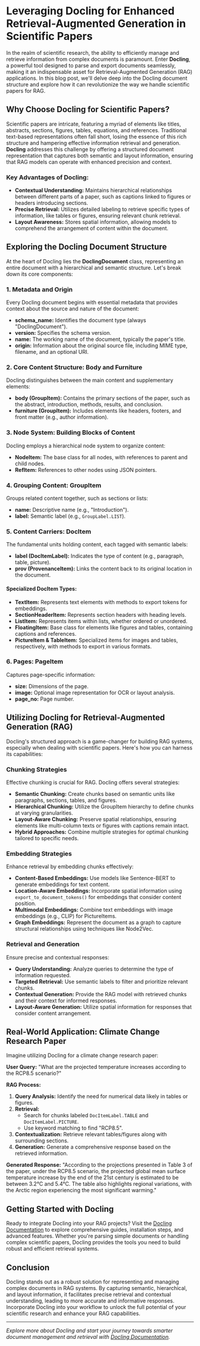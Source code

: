 # Leveraging Docling for Enhanced Retrieval-Augmented Generation in Scientific Papers

In the realm of scientific research, the ability to efficiently manage and retrieve information from complex documents is paramount. Enter **Docling**, a powerful tool designed to parse and export documents seamlessly, making it an indispensable asset for Retrieval-Augmented Generation (RAG) applications. In this blog post, we'll delve deep into the Docling document structure and explore how it can revolutionize the way we handle scientific papers for RAG.

## Why Choose Docling for Scientific Papers?

Scientific papers are intricate, featuring a myriad of elements like titles, abstracts, sections, figures, tables, equations, and references. Traditional text-based representations often fall short, losing the essence of this rich structure and hampering effective information retrieval and generation. **Docling** addresses this challenge by offering a structured document representation that captures both semantic and layout information, ensuring that RAG models can operate with enhanced precision and context.

### Key Advantages of Docling:

- **Contextual Understanding:** Maintains hierarchical relationships between different parts of a paper, such as captions linked to figures or headers introducing sections.
- **Precise Retrieval:** Utilizes detailed labeling to retrieve specific types of information, like tables or figures, ensuring relevant chunk retrieval.
- **Layout Awareness:** Stores spatial information, allowing models to comprehend the arrangement of content within the document.

## Exploring the Docling Document Structure

At the heart of Docling lies the **DoclingDocument** class, representing an entire document with a hierarchical and semantic structure. Let's break down its core components:

### 1. Metadata and Origin

Every Docling document begins with essential metadata that provides context about the source and nature of the document:

- **schema_name:** Identifies the document type (always "DoclingDocument").
- **version:** Specifies the schema version.
- **name:** The working name of the document, typically the paper's title.
- **origin:** Information about the original source file, including MIME type, filename, and an optional URI.

### 2. Core Content Structure: Body and Furniture

Docling distinguishes between the main content and supplementary elements:

- **body (GroupItem):** Contains the primary sections of the paper, such as the abstract, introduction, methods, results, and conclusion.
- **furniture (GroupItem):** Includes elements like headers, footers, and front matter (e.g., author information).

### 3. Node System: Building Blocks of Content

Docling employs a hierarchical node system to organize content:

- **NodeItem:** The base class for all nodes, with references to parent and child nodes.
- **RefItem:** References to other nodes using JSON pointers.

### 4. Grouping Content: GroupItem

Groups related content together, such as sections or lists:

- **name:** Descriptive name (e.g., "Introduction").
- **label:** Semantic label (e.g., `GroupLabel.LIST`).

### 5. Content Carriers: DocItem

The fundamental units holding content, each tagged with semantic labels:

- **label (DocItemLabel):** Indicates the type of content (e.g., paragraph, table, picture).
- **prov (ProvenanceItem):** Links the content back to its original location in the document.

#### Specialized DocItem Types:

- **TextItem:** Represents text elements with methods to export tokens for embeddings.
- **SectionHeaderItem:** Represents section headers with heading levels.
- **ListItem:** Represents items within lists, whether ordered or unordered.
- **FloatingItem:** Base class for elements like figures and tables, containing captions and references.
- **PictureItem & TableItem:** Specialized items for images and tables, respectively, with methods to export in various formats.

### 6. Pages: PageItem

Captures page-specific information:

- **size:** Dimensions of the page.
- **image:** Optional image representation for OCR or layout analysis.
- **page_no:** Page number.

## Utilizing Docling for Retrieval-Augmented Generation (RAG)

Docling's structured approach is a game-changer for building RAG systems, especially when dealing with scientific papers. Here's how you can harness its capabilities:

### Chunking Strategies

Effective chunking is crucial for RAG. Docling offers several strategies:

- **Semantic Chunking:** Create chunks based on semantic units like paragraphs, sections, tables, and figures.
- **Hierarchical Chunking:** Utilize the GroupItem hierarchy to define chunks at varying granularities.
- **Layout-Aware Chunking:** Preserve spatial relationships, ensuring elements like multi-column texts or figures with captions remain intact.
- **Hybrid Approaches:** Combine multiple strategies for optimal chunking tailored to specific needs.

### Embedding Strategies

Enhance retrieval by embedding chunks effectively:

- **Content-Based Embeddings:** Use models like Sentence-BERT to generate embeddings for text content.
- **Location-Aware Embeddings:** Incorporate spatial information using `export_to_document_tokens()` for embeddings that consider content position.
- **Multimodal Embeddings:** Combine text embeddings with image embeddings (e.g., CLIP) for PictureItems.
- **Graph Embeddings:** Represent the document as a graph to capture structural relationships using techniques like Node2Vec.

### Retrieval and Generation

Ensure precise and contextual responses:

- **Query Understanding:** Analyze queries to determine the type of information requested.
- **Targeted Retrieval:** Use semantic labels to filter and prioritize relevant chunks.
- **Contextual Generation:** Provide the RAG model with retrieved chunks and their context for informed responses.
- **Layout-Aware Generation:** Utilize spatial information for responses that consider content arrangement.

## Real-World Application: Climate Change Research Paper

Imagine utilizing Docling for a climate change research paper:

**User Query:** "What are the projected temperature increases according to the RCP8.5 scenario?"

**RAG Process:**

1. **Query Analysis:** Identify the need for numerical data likely in tables or figures.
2. **Retrieval:**
   - Search for chunks labeled `DocItemLabel.TABLE` and `DocItemLabel.PICTURE`.
   - Use keyword matching to find "RCP8.5".
3. **Contextualization:** Retrieve relevant tables/figures along with surrounding sections.
4. **Generation:** Generate a comprehensive response based on the retrieved information.

**Generated Response:**
"According to the projections presented in Table 3 of the paper, under the RCP8.5 scenario, the projected global mean surface temperature increase by the end of the 21st century is estimated to be between 3.2°C and 5.4°C. The table also highlights regional variations, with the Arctic region experiencing the most significant warming."

## Getting Started with Docling

Ready to integrate Docling into your RAG projects? Visit the [Docling Documentation](https://ds4sd.github.io/docling/) to explore comprehensive guides, installation steps, and advanced features. Whether you're parsing simple documents or handling complex scientific papers, Docling provides the tools you need to build robust and efficient retrieval systems.

## Conclusion

Docling stands out as a robust solution for representing and managing complex documents in RAG systems. By capturing semantic, hierarchical, and layout information, it facilitates precise retrieval and contextual understanding, leading to more accurate and informative responses. Incorporate Docling into your workflow to unlock the full potential of your scientific research and enhance your RAG capabilities.

---

*Explore more about Docling and start your journey towards smarter document management and retrieval with [Docling Documentation](https://ds4sd.github.io/docling/).*